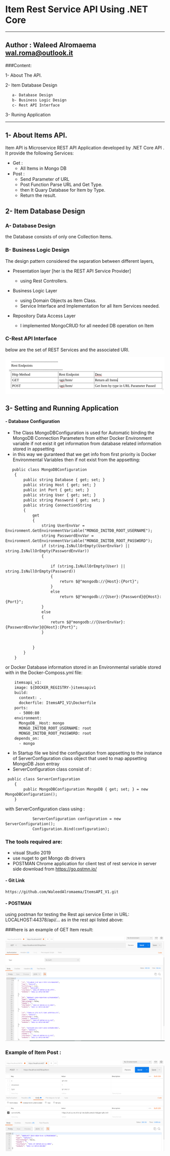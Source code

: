 # Item Rest Service API Using .NET Core
-----------
Author : Waleed Alromaema
         wal.roma@outlook.it
-----------
###Content:

1- About The API.

2- Item Database Design

	   a- Database Design
	   b- Business Logic Design
	   c- Rest API Interface
   
3- Runing Application

----------------
## 1- About Items API.

Item API is Microservice REST API Application developed by .NET Core API . It provide the following Services:

- Get :
     - All Items in Mongo DB
- Post :
     - Send Parameter of URL 
     - Post Function Parse URL and Get Type.
     - then It Quary Database for Item by Type.
     - Return the result. 


## 2- Item Database Design

### A- Database Design

the Database consists of only one Collection Items.
   
### B- Business Logic Design

The design pattern considered the separation between different layers,  
- Presentation layer [her is the REST API Service Provider] 
     - using Rest Controllers.
     
- Business Logic Layer
     - using Domain Objects as Item Class.
     - Service Interface and Implementation for all Item Services needed.
     
- Repository Data Access Layer 
     - I implemented MongoCRUD for all needed DB operation on Item
 
       
### C-Rest API Interface
 
 below are the set of REST Services and the associated URI.
 
 ![alt ItemEndpoints](ItemEndpoints.PNG)   

## 3- Setting and Running Application
#### - Database Configuration
-  The Class MongoDBConfiguration is used for Automatic binding the MongoDB Connection Parameters from either 
    Docker Environment variable if not exist it get information from database related information stored in appsetting
- in this way we guranteed that we get info from first priority is Docker Environmental Variables then if not exist from the appsetting:   

```
   public class MongoDBConfiguration
    {
        public string Database { get; set; }
        public string Host { get; set; }
        public int Port { get; set; }
        public string User { get; set; }
        public string Password { get; set; }
        public string ConnectionString
        {
            get
            {
                string UserEnvVar = Environment.GetEnvironmentVariable("MONGO_INITDB_ROOT_USERNAME");
                string PasswordEnvVar = Environment.GetEnvironmentVariable("MONGO_INITDB_ROOT_PASSWORD");
                if (string.IsNullOrEmpty(UserEnvVar) || string.IsNullOrEmpty(PasswordEnvVar))
                {

                    if (string.IsNullOrEmpty(User) || string.IsNullOrEmpty(Password))
                    {
                        return $@"mongodb://{Host}:{Port}";
                    }
                    else 
                        return $@"mongodb://{User}:{Password}@{Host}:{Port}";
                }
                else
                {
                    return $@"mongodb://{UserEnvVar}:{PasswordEnvVar}@{Host}:{Port}";
                }
                    
                
            }
        }
    }
```
   
   or Docker Database information stored in an Environmental variable stored with in the Docker-Composs.yml file:
   
```
    itemsapi_v1:
    image: ${DOCKER_REGISTRY-}itemsapiv1
    build:
      context: .
      dockerfile: ItemsAPI_V1\Dockerfile
    ports:
      - 5000:80
    environment:
      MongoDB__Host: mongo
      MONGO_INITDB_ROOT_USERNAME: root
      MONGO_INITDB_ROOT_PASSWORD: root
    depends_on:
      - mongo 
```

- In Startup file we bind the configuration from appsetting to the instance of ServerConfiguration class object that used to map appsetting MongoDB Json entray 
- ServerConfiguration class consist of :

```
 public class ServerConfiguration
    {
        public MongoDBConfiguration MongoDB { get; set; } = new MongoDBConfiguration();
    }
```

  with ServerConfiguration class using :

```
            ServerConfiguration configuration = new ServerConfiguration();
            Configuration.Bind(configuration);
```

	    
### The tools required are: 
-  visual Studio 2019
-  use nuget to get Mongo db drivers
-  POSTMAN Chrome application for client test of rest service in server side download from https://go.pstmn.io/ 


#### - Git Link

```
https://github.com/WaleedAlromaema/ItemsAPI_V1.git
```

#### - POSTMAN

using postman for testing the Rest api service
Enter in URL: LOCALHOST:44378/api/...
as in the rest api listed above:

###here is an example of GET Item result:

![alt getItem](ItemsGet.PNG)

### Example of Item Post :

![alt postItem](ItemsPost.PNG)


